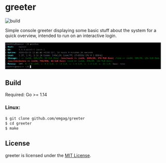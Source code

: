 # greeter

![build](https://github.com/emgag/greeter/workflows/build/badge.svg?branch=master)

Simple console greeter displaying some basic stuff about the system for a quick overview,  intended to run on an interactive login.

![Screenshot](docs/screenshot.png)

## Build

Required: Go >= 1.14  

### Linux:

```
$ git clone github.com/emgag/greeter 
$ cd greeter
$ make 
```

## License

greeter is licensed under the [MIT License](http://opensource.org/licenses/MIT).
